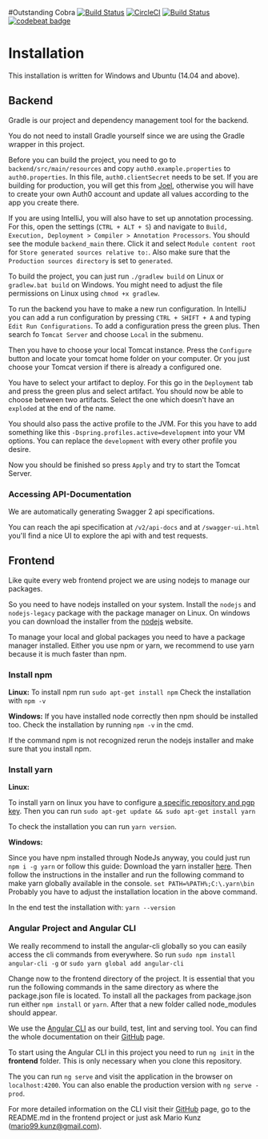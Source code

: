 #Outstanding Cobra
[![Build Status](https://semaphoreci.com/api/v1/outcobra/outstanding-cobra/branches/amend-auth-filter/badge.svg)](https://semaphoreci.com/outcobra/outstanding-cobra)
[![CircleCI](https://circleci.com/gh/outcobra/outstanding-cobra.svg?style=svg)](https://circleci.com/gh/outcobra/outstanding-cobra)
[![Build Status](https://travis-ci.org/outcobra/outstanding-cobra.svg?branch=develop)](https://travis-ci.org/outcobra/outstanding-cobra)
[![codebeat badge](https://codebeat.co/badges/d8dd9a81-a229-46e3-b5b2-d016ca70cfa4)](https://codebeat.co/projects/github-com-outcobra-outstanding-cobra)

# Installation

This installation is written for Windows and Ubuntu (14.04 and above).

## Backend

Gradle is our project and dependency management tool for the backend.

You do not need to install Gradle yourself since we are using the Gradle wrapper in this project.

Before you can build the project, you need to go to `backend/src/main/resources` and copy `auth0.example.properties` to `auth0.properties`.  In this file, `auth0.clientSecret` needs to be set. If you are building for production, you will get this from [Joel](https://github.com/jmesserli), otherwise you will have to create your own Auth0 account and update all values according to the app you create there.

If you are using IntelliJ, you will also have to set up annotation processing. For this, open the settings (`CTRL + ALT + S`) and navigate to `Build, Execution, Deployment > Compiler > Annotation Processors`. You should see the module `backend_main` there. Click it and select `Module content root` for `Store generated sources relative to:`. Also make sure that the `Production sources directory` is set to `generated`.

To build the project, you can just run `./gradlew build` on Linux or `gradlew.bat build` on Windows. You might need to adjust the file permissions on Linux using `chmod +x gradlew`.

To run the backend you have to make a new run configuration.
In IntelliJ you can add a run configuration by pressing `CTRL + SHIFT + A` and typing `Edit Run Configurations`.
 To add a configuration press the green plus. Then search fo `Tomcat Server` and choose `Local` in the submenu.

Then you have to choose your local Tomcat instance. Press the `Configure` button and locate your tomcat home folder on your computer.
Or you just choose your Tomcat version if there is already a configured one.

You have to select your artifact to deploy. For this go in the `Deployment` tab and press the green plus and select artifact.
You should now be able to choose between two artifacts. Select the one which doesn't have an `exploded` at the end of the name.

You should also pass the active profile to the JVM. For this you have to add something like this `-Dspring.profiles.active=development` into your VM options.
You can replace the `development` with every other profile you desire.

Now you should be finished so press `Apply` and try to start the Tomcat Server.
 

### Accessing API-Documentation

We are automatically generating Swagger 2 api specifications.

You can reach the api specification at `/v2/api-docs` and at `/swagger-ui.html` you'll find a nice UI to explore the api with and test requests.

## Frontend

Like quite every web frontend project we are using nodejs to manage our packages.

So you need to have nodejs installed on your system.
Install the `nodejs` and `nodejs-legacy` package with the package manager on Linux.
On windows you can download the installer from the [nodejs](https://nodejs.org/en/download/current/) website.

To manage your local and global packages you need to have a package manager installed.
Either you use npm or yarn, we recommend to use yarn because it is much faster than npm.

### Install npm

**Linux:**
To install npm run `sudo apt-get install npm`
Check the installation with `npm -v`

**Windows:**
If you have installed node correctly then npm should be installed too.
Check the installation by running `npm -v` in the cmd.

If the command npm is not recognized rerun the nodejs installer and make sure that you install npm.

### Install yarn

**Linux:**

To install yarn on linux you have to configure [a specific repository and pgp key](https://yarnpkg.com/en/docs/install#linux-tab).
Then you can run `sudo apt-get update && sudo apt-get install yarn`

To check the installation you can run `yarn version`.

**Windows:**

Since you have npm installed through NodeJs anyway, you could just run `npm i -g yarn` or follow this guide:
Download the yarn installer [here](https://yarnpkg.com/en/docs/install).
Then follow the instructions in the installer and run the following command to make yarn globally available in the console.
`set PATH=%PATH%;C:\.yarn\bin`
Probably you have to adjust the installation location in the above command.

In the end test the installation with: `yarn --version`

### Angular Project and Angular CLI

We really recommend to install the angular-cli globally so you can easily access the cli commands from everywhere.
So run `sudo npm install angular-cli -g` or `sudo yarn global add angular-cli`

Change now to the frontend directory of the project.
It is essential that you run the following commands in the same directory as where the package.json file is located.
To install all the packages from package.json run either `npm install` or `yarn`.
After that a new folder called node_modules should appear.

We use the [Angular CLI](cli.angular.io) as our build, test, lint and serving tool.
You can find the whole documentation on their [GitHub](https://github.com/angular/angular-cli) page.

To start using the Angular CLI in this project you need to run `ng init` in the **frontend** folder.
This is only necessary when you clone this repository.

The you can run `ng serve` and visit the application in the browser on `localhost:4200`.
You can also enable the production version with `ng serve -prod`.

For more detailed information on the CLI visit their [GitHub](https://github.com/angular/angular-cli) page, go to the README.md in the frontend project or just ask Mario Kunz (mario99.kunz@gmail.com).

